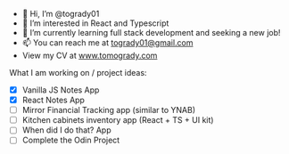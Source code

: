 - 👋 Hi, I’m @togrady01
- 👀 I’m interested in React and Typescript
- 🌱 I’m currently learning full stack development and seeking a new job!
- 📫 You can reach me at togrady01@gmail.com
- View my CV at www.tomogrady.com

What I am working on / project ideas:  
- [X] Vanilla JS Notes App  
- [X] React Notes App  
- [ ] Mirror Financial Tracking app (similar to YNAB)
- [ ] Kitchen cabinets inventory app (React + TS + UI kit)  
- [ ] When did I do that? App
- [ ] Complete the Odin Project  
